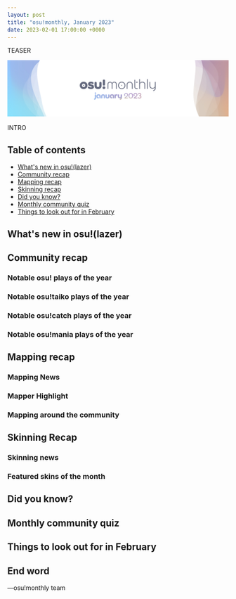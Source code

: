 ```yaml
---
layout: post
title: "osu!monthly, January 2023"
date: 2023-02-01 17:00:00 +0000
---
```


TEASER

![](/wiki/shared/news/2023-02-01-osumonthly-7/banner.jpg)

INTRO

## Table of contents

- [What's new in osu!(lazer)](#what's-new-in-osu!(lazer))
- [Community recap](#community-recap)
- [Mapping recap](#mapping-recap)
- [Skinning recap](#skinning-recap)
- [Did you know?](#did-you-know?)
- [Monthly community quiz](#monthly-community-quiz)
- [Things to look out for in February](#things-to-look-out-for-in-february)

## What's new in osu!(lazer)


## Community recap


### Notable osu! plays of the year

### Notable osu!taiko plays of the year

### Notable osu!catch plays of the year

### Notable osu!mania plays of the year


## Mapping recap


### Mapping News

### Mapper Highlight

### Mapping around the community


## Skinning Recap


### Skinning news

### Featured skins of the month


## Did you know?


## Monthly community quiz


## Things to look out for in February


## End word

—osu!monthly team
